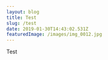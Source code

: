 ```yaml
---
layout: blog
title: Test
slug: /test
date: 2019-01-30T14:43:02.531Z
featuredImage: /images/img_0012.jpg
---
```

Test

